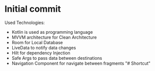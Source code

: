 # Initial commit

Used Technologies:
* Kotlin is used as programming language
* MVVM architecture for Clean Architecture
* Room for Local Database
* LiveData to notify data changes
* Hilt for dependency Injection
* Safe Args to pass data between destinations
* Navigation Component for navigate between fragments
"# Shortcut" 
